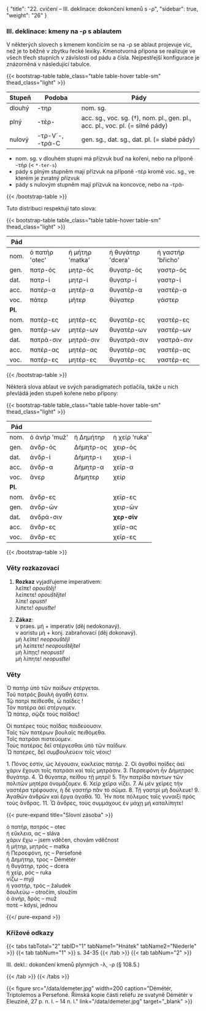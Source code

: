 {
"title": "22. cvičení – III. deklinace: dokončení kmenů s -ρ",
    "sidebar": true,
    "weight": "26"
}

### III. deklinace: kmeny na -ρ s ablautem

V některých slovech s kmenem končícím se na -ρ se ablaut projevuje víc, než je to běžné v zbytku řecké lexiky. Kmenotvorná přípona se realizuje ve všech třech stupních v závislosti od pádu a čísla. Nejpestřejší konfigurace je znázorněná v následující tabulce.

{{< bootstrap-table table_class="table table-hover table-sm" thead_class="light" >}}

| Stupeň | Podoba          | Pády                                                                          |
| ------ | --------------- | ----------------------------------------------------------------------------- |
| dlouhý | -τηρ            | nom. sg.                                                                      |
| plný   | -τέρ-           | acc. sg., voc. sg. (†), nom. pl., gen. pl., acc. pl., voc. pl. (= silné pády) |
| nulový | -τρ-V´-, -τρά-C | gen. sg., dat. sg., dat. pl. (= slabé pády)                                   |

- nom. sg. v dlouhém stupni má přízvuk buď na kořeni, nebo na příponě -τήρ (< `*-ter-s`)
- pády s plným stupněm mají přízvuk na příponě -τέρ kromě voc. sg., ve kterém je zvratný přízvuk
- pády s nulovým stupněm mají přízvuk na koncovce, nebo na -τρά-

{{< /bootstrap-table >}}

Tuto distribuci respektují tato slova:

{{< bootstrap-table table_class="table table-hover table-sm" thead_class="light" >}}

| Pád     |                |                 |                   |                   |
| ------- | -------------- | --------------- | ----------------- | ----------------- |
| nom.    | ὁ πατήρ 'otec' | ἡ μήτηρ 'matka' | ἡ θυγάτηρ 'dcera' | ἡ γαστήρ 'břicho' |
| gen.    | πατρ-ός        | μητρ-ός         | θυγατρ-ός         | γαστρ-ός          |
| dat.    | πατρ-ί         | μητρ-ί          | θυγατρ-ί          | γαστρ-ί           |
| acc.    | πατέρ-α        | μητέρ-α         | θυγατέρ-α         | γαστέρ-α          |
| voc.    | πάτερ          | μῆτερ           | θύγατερ           | γάστερ            |
| **Pl.** |                |                 |                   |                   |
| nom.    | πατέρ-ες       | μητέρ-ες        | θυγατέρ-ες        | γαστέρ-ες         |
| gen.    | πατέρ-ων       | μητέρ-ων        | θυγατέρ-ων        | γαστέρ-ων         |
| dat.    | πατρά-σιν      | μητρά-σιν       | θυγατρά-σιν       | γαστρά-σιν        |
| acc.    | πατέρ-ας       | μητέρ-ας        | θυγατέρ-ας        | γαστέρ-ας         |
| voc.    | πατέρ-ες       | μητέρ-ες        | θυγατέρ-ες        | γαστέρ-ες         |

{{< /bootstrap-table >}}

Některá slova ablaut ve svých paradigmatech potlačila, takže u nich převládá jeden stupeň kořene nebo přípony:

{{< bootstrap-table table_class="table table-hover table-sm" thead_class="light" >}}

| Pád     |              |           |               |
| ------- | ------------ | --------- | ------------- |
| nom.    | ὁ ἀνήρ 'muž' | ἡ Δημήτηρ | ἡ χείρ 'ruka' |
| gen.    | ἀνδρ-ός      | Δήμητρ-ος | χειρ-ός       |
| dat.    | ἀνδρ-ί       | Δήμητρ-ι  | χειρ-ί        |
| acc.    | ἄνδρ-α       | Δήμητρ-α  | χεῖρ-α        |
| voc.    | ἄνερ         | Δήμητερ   | χείρ          |
| **Pl.** |              |           |               |
| nom.    | ἄνδρ-ες      |           | χεῖρ-ες       |
| gen.    | ἀνδρ-ῶν      |           | χειρ-ῶν       |
| dat.    | ἀνδρά-σιν    |           | **χερ-σίν**   |
| acc.    | ἄνδρ-ες      |           | χεῖρ-ας       |
| voc.    | ἄνδρ-ες      |           | χεῖρ-ες       |

{{< /bootstrap-table >}}

### Věty rozkazovací

1. **Rozkaz** vyjadřujeme imperativem:   
   λεῖπε! *opouštěj!*   
   λείπετε! *opouštějtel*  
   λίπε! *opusti!*   
   λίπετε! *opusťte!*

2. **Zákaz**:   
    v praes. μή + imperativ (děj nedokonavý).  
    v aoristu μή + konj. zabraňovací (děj dokonavý).  
    μὴ λεῖπε! *neopouštějl*   
    μὴ λείπετε! *neopouštějtel*  
    μὴ λίπῃς! *neopusti!*   
    μὴ λίπητε! *neopusťtel*

### Věty

Ὁ πατὴρ ὑπὸ τῶν παίδων στέργεται.  
Τοῦ πατρὸς βουλὴ ἀγαθή ἐστιν.  
Τῷ πατρὶ πείθεσθε, ὦ παῖδες !  
Τὸν πατέρα ἀεὶ στέργομεν.  
Ὦ πάτερ, σῷζε τοὺς παῖδας!  

Οἱ πατέρες τοὺς παῖδας παιδεύουσιν.  
Ταῖς τῶν πατέρων βουλαῖς πειθόμεθα.  
Τοῖς πατράσι πιστεύομεν.  
Τοὺς πατέρας δεῖ στέργεσθαι ὑπὸ τῶν παίδων.  
Ὦ πατέρες, δεῖ συμβουλεύειν τοῖς νέοις!

1\. Πόνος ἐστίν, ὡς λέγουσιν, εὐκλείας πατήρ. 2. Οἱ ἀγαθοὶ παῖδες ἀεὶ χάριν ἔχουσι τοῖς πατράσι καὶ ταῖς μητράσιν. 3. Περσεφόνη ἦν Δήμητρος θυγάτηρ. 4. Ὦ θύγατερ, πείθου τῇ μητρί! 5. Τὴν πατρίδα πάντων τῶν πολιτῶν μητέρα ὀνομάζομεν. 6. Χείρ χεῖρα νίζει. 7. Αἱ μὲν χεῖρες τὴν γαστέρα τρέφουσιν, ἡ δὲ γαστὴρ πᾶν τὸ σῶμα. 8. Τῇ γαστρὶ μὴ δούλευε! 9. Ἀγαθῶν ἀνδρῶν καὶ ἔργα ἀγαθά. 10. Ἦν ποτε
πόλεμος ταῖς γυναιξὶ πρὸς τοὺς ἄνδρας. 11. Ὦ ἄνδρες, τοὺς συμμάχους ἐν μάχῃ μὴ καταλίπητε! 

{{< pure-expand title="Slovní zásoba" >}}      

ὁ πατήρ, πατρός – otec  
ἡ εὔκλεια, ας – sláva  
χάριν ἔχω – jsem vděčen, chovám vděčnost  
ἡ μήτηρ, μητρός – matka  
ἡ Περσεφόνη, ης – Persefoné  
ἡ Δημήτηρ, τρος – Démétér  
ἡ θυγάτηρ, τρός – dcera  
ἡ χείρ, ρός – ruka  
νίζω – myji  
ἡ γαστήρ, τρός – žaludek  
δουλεύω – otročím, sloužím  
ὁ ἀνήρ, δρός – muž  
ποτέ – kdysi, jednou  

{{</ pure-expand >}}

### Křížové odkazy

{{< tabs tabTotal="2" tabID="1" tabName1="Hnátek" tabName2="Niederle" >}}
{{< tab tabNum="1" >}}
s. 34-35
{{< /tab >}}
{{< tab tabNum="2" >}}

III. dekl.: dokončení kmenů plynných -λ, -ρ (§ 108.5.) 

{{< /tab >}}
{{< /tabs >}}

{{< figure src="/data/demeter.jpg" width=200 caption="Démétér, Triptolemos a Persefoné. Římská kopie části reliéfu ze svatyně Démétér v Eleuzíně, 27 p. n. l. – 14 n. l." link="/data/demeter.jpg" target=”_blank” >}}
